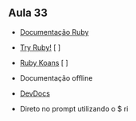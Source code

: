 ## Aula 33

- [Documentação Ruby](https://www.ruby-lang.org/pt/documentation/)

- [Try Ruby!](https://try.ruby-lang.org/) [ ]

- [Ruby Koans](http://rubykoans.com/) [ ]

- Documentação offline
      
- [DevDocs](https://devdocs.io/)

- Direto no prompt utilizando o $ ri
      